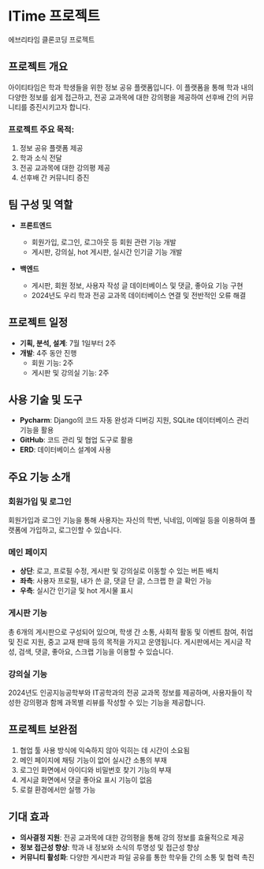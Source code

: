 
# ITime 프로젝트

에브리타임 클론코딩 프로젝트

## 프로젝트 개요

아이티타임은 학과 학생들을 위한 정보 공유 플랫폼입니다. 이 플랫폼을 통해 학과 내의 다양한 정보를 쉽게 접근하고, 전공 교과목에 대한 강의평을 제공하여 선후배 간의 커뮤니티를 증진시키고자 합니다.

### 프로젝트 주요 목적:
1. 정보 공유 플랫폼 제공
2. 학과 소식 전달
3. 전공 교과목에 대한 강의평 제공
4. 선후배 간 커뮤니티 증진

## 팀 구성 및 역할

- **프론트엔드**
  - 회원가입, 로그인, 로그아웃 등 회원 관련 기능 개발
  - 게시판, 강의실, hot 게시판, 실시간 인기글 기능 개발

- **백엔드**
  - 게시판, 회원 정보, 사용자 작성 글 데이터베이스 및 댓글, 좋아요 기능 구현
  - 2024년도 우리 학과 전공 교과목 데이터베이스 연결 및 전반적인 오류 해결

## 프로젝트 일정

- **기획, 분석, 설계**: 7월 1일부터 2주
- **개발**: 4주 동안 진행
  - 회원 기능: 2주
  - 게시판 및 강의실 기능: 2주

## 사용 기술 및 도구

- **Pycharm**: Django의 코드 자동 완성과 디버깅 지원, SQLite 데이터베이스 관리 기능을 활용
- **GitHub**: 코드 관리 및 협업 도구로 활용
- **ERD**: 데이터베이스 설계에 사용

## 주요 기능 소개

### 회원가입 및 로그인
회원가입과 로그인 기능을 통해 사용자는 자신의 학번, 닉네임, 이메일 등을 이용하여 플랫폼에 가입하고, 로그인할 수 있습니다.

### 메인 페이지
- **상단**: 로고, 프로필 수정, 게시판 및 강의실로 이동할 수 있는 버튼 배치
- **좌측**: 사용자 프로필, 내가 쓴 글, 댓글 단 글, 스크랩 한 글 확인 가능
- **우측**: 실시간 인기글 및 hot 게시물 표시

### 게시판 기능
총 6개의 게시판으로 구성되어 있으며, 학생 간 소통, 사회적 활동 및 이벤트 참여, 취업 및 진로 지원, 중고 교재 판매 등의 목적을 가지고 운영됩니다. 게시판에서는 게시글 작성, 검색, 댓글, 좋아요, 스크랩 기능을 이용할 수 있습니다.

### 강의실 기능
2024년도 인공지능공학부와 IT공학과의 전공 교과목 정보를 제공하며, 사용자들이 작성한 강의평과 함께 과목별 리뷰를 작성할 수 있는 기능을 제공합니다.

## 프로젝트 보완점

1. 협업 툴 사용 방식에 익숙하지 않아 익히는 데 시간이 소요됨
2. 메인 페이지에 채팅 기능이 없어 실시간 소통의 부재
3. 로그인 화면에서 아이디와 비밀번호 찾기 기능의 부재
4. 게시글 화면에서 댓글 좋아요 표시 기능이 없음
5. 로컬 환경에서만 실행 가능

## 기대 효과

- **의사결정 지원**: 전공 교과목에 대한 강의평을 통해 강의 정보를 효율적으로 제공
- **정보 접근성 향상**: 학과 내 정보와 소식의 투명성 및 접근성 향상
- **커뮤니티 활성화**: 다양한 게시판과 파일 공유를 통한 학우들 간의 소통 및 협력 촉진
